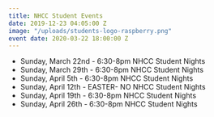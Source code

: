 ```yaml
---
title: NHCC Student Events
date: 2019-12-23 04:05:00 Z
image: "/uploads/students-logo-raspberry.png"
event date: 2020-03-22 18:00:00 Z
---
```


* Sunday, March 22nd     - 6:30-8pm NHCC Student Nights
* Sunday, March 29th     - 6:30-8pm NHCC Student Nights
* Sunday, April 5th      - 6:30-8pm NHCC Student Nights
* Sunday, April 12th     - EASTER- NO NHCC Student Nights
* Sunday, April 19th     - 6:30-8pm NHCC Student Nights
* Sunday, April 26th     - 6:30-8pm NHCC Student Nights